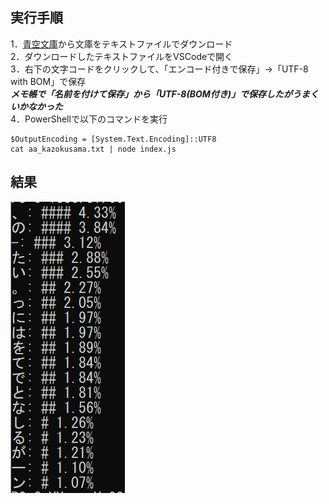## 実行手順

1．[青空文庫](https://www.aozora.gr.jp/cards/000020/files/2569_28291.html)から文庫をテキストファイルでダウンロード<br>
2．ダウンロードしたテキストファイルをVSCodeで開く<br>
3．右下の文字コードをクリックして、「エンコード付きで保存」→「UTF-8 with BOM」で保存<br>
**_メモ帳で「名前を付けて保存」から「UTF-8(BOM付き)」で保存したがうまくいかなかった_**<br>
4．PowerShellで以下のコマンドを実行

```
$OutputEncoding = [System.Text.Encoding]::UTF8
cat aa_kazokusama.txt | node index.js
```

## 結果
![alt text]({ED270A20-816B-47B5-BDA4-545195192DFF}-1.png)
